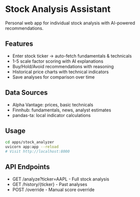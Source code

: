 # Stock Analysis Assistant

Personal web app for individual stock analysis with AI-powered recommendations.

## Features
- Enter stock ticker → auto-fetch fundamentals & technicals
- 1-5 scale factor scoring with AI explanations
- Buy/Hold/Avoid recommendations with reasoning
- Historical price charts with technical indicators
- Save analyses for comparison over time

## Data Sources
- Alpha Vantage: prices, basic technicals
- Finnhub: fundamentals, news, analyst estimates
- pandas-ta: local indicator calculations

## Usage
```bash
cd apps/stock_analyzer
uvicorn app:app --reload
# Visit http://localhost:8000
```

## API Endpoints
- GET /analyze?ticker=AAPL - Full stock analysis
- GET /history/{ticker} - Past analyses
- POST /override - Manual score override
